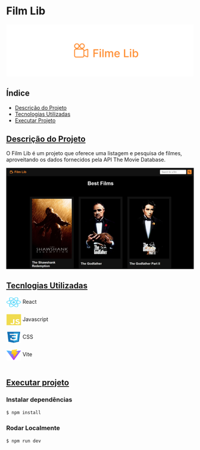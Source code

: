 # Film Lib

![FilmLib](./public/capa.png)

## Índice

- [Descrição do Projeto](#descrição-do-projeto)
- [Tecnologias Utilizadas](#tecnologias-utilizadas)
- [Executar Projeto](#executar-projeto)

## [Descrição do Projeto](#descrição-do-projeto)

O Film Lib é um projeto que oferece uma listagem e pesquisa de filmes, aproveitando os dados fornecidos pela API The Movie Database.

![FilmLib](./public/print.png)

## [Tecnlogias Utilizadas](#tecnologias-utilizadas)

<img align="center" height="30" width="40" src="https://raw.githubusercontent.com/devicons/devicon/master/icons/react/react-original.svg">
React
<br>
<br>

<img align="center" height="30" width="40" src="https://raw.githubusercontent.com/devicons/devicon/master/icons/javascript/javascript-plain.svg">
Javascript
<br>
<br>

<img align="center" height="30" width="40" src="https://raw.githubusercontent.com/devicons/devicon/master/icons/css3/css3-original.svg">
CSS
<br>
<br>

<img align="center" height="30" width="40" src="https://raw.githubusercontent.com/devicons/devicon/master/icons/vitejs/vitejs-original.svg">
Vite
<br>
<br>

## [Executar projeto](#executar-projeto)

### Instalar dependências

```bash
$ npm install
```

### Rodar Localmente

```bash
$ npm run dev
```
